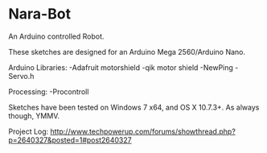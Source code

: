 Nara-Bot
========

An Arduino controlled Robot.

These sketches are designed for an Arduino Mega 2560/Arduino Nano.

Arduino Libraries: 
-Adafruit motorshield
-qik motor shield
-NewPing
-Servo.h

Processing: 
-Procontroll

Sketches have been tested on Windows 7 x64, and OS X 10.7.3+. As always though, YMMV.

Project Log: http://www.techpowerup.com/forums/showthread.php?p=2640327&posted=1#post2640327
